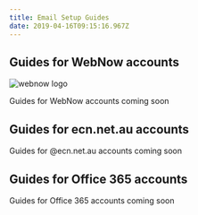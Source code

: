 ```yaml
---
title: Email Setup Guides
date: 2019-04-16T09:15:16.967Z
---
```

## Guides for WebNow accounts

![webnow logo](/images/webnowlogo.png)

Guides for WebNow accounts coming soon

## Guides for ecn.net.au accounts

Guides for @ecn.net.au accounts coming soon

## Guides for Office 365 accounts

Guides for Office 365 accounts coming soon
